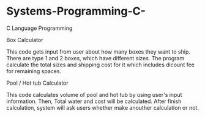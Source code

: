 # Systems-Programming-C-
C Language Programming

Box Calculator

This code gets input from user about how many boxes they want to ship. There are type 1 and 2 boxes, which have different sizes. 
The program calculate the total sizes and shipping cost for it which includes dicount fee for remaining spaces.

Pool / Hot tub Calculator

This code calculates volume of pool and hot tub by using user's input information. Then, Total water and cost will be calculated. 
After finish calculation, system will ask users whether make anouther calculation or not.
